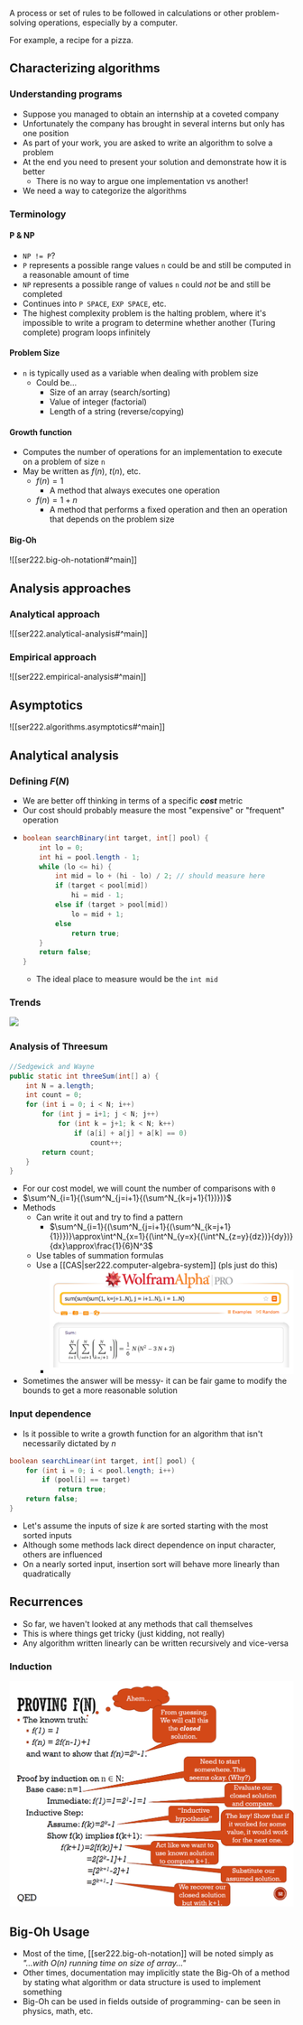 
A process or set of rules to be followed in calculations or other problem-solving operations, especially by a computer.

For example, a recipe for a pizza.

## Characterizing algorithms
### Understanding programs
- Suppose you managed to obtain an internship at a coveted company
- Unfortunately the company has brought in several interns but only has one position
- As part of your work, you are asked to write an algorithm to solve a problem
- At the end you need to present your solution and demonstrate how it is better
    - There is no way to argue one implementation vs another!
- We need a way to categorize the algorithms
### Terminology
#### P & NP
- `NP != P`?
- `P` represents a possible range values `n` could be and still be computed in a reasonable amount of time
- `NP` represents a possible range of values `n` could *not* be and still be completed
- Continues into `P SPACE`, `EXP SPACE`, etc.  
- The highest complexity problem is the halting problem, where it's impossible to write a program to determine whether another (Turing complete) program loops infinitely
#### Problem Size
- `n` is typically used as a variable when dealing with problem size
    - Could be...
        - Size of an array (search/sorting)
        - Value of integer (factorial)
        - Length of a string (reverse/copying)
#### Growth function
- Computes the number of operations for an implementation to execute on a problem of size `n`
- May be written as $f(n)$, $t(n)$, etc.
    - $f(n)=1$
        - A method that always executes one operation
    - $f(n)=1+n$
        - A method that performs a fixed operation and then an operation that depends on the problem size
#### Big-Oh
![[ser222.big-oh-notation#^main]]
## Analysis approaches
### Analytical approach
![[ser222.analytical-analysis#^main]]
### Empirical approach
![[ser222.empirical-analysis#^main]]
## Asymptotics
![[ser222.algorithms.asymptotics#^main]]
## Analytical analysis
### Defining $F(N)$
- We are better off thinking in terms of a specific ***cost*** metric
- Our cost should probably measure the most "expensive" or "frequent" operation
- ```java
  boolean searchBinary(int target, int[] pool) {
      int lo = 0;
      int hi = pool.length - 1;
      while (lo <= hi) {
          int mid = lo + (hi - lo) / 2; // should measure here
          if (target < pool[mid])
              hi = mid - 1;
          else if (target > pool[mid])
              lo = mid + 1;
          else
              return true;
      }
      return false;
  }
  ```
    - The ideal place to measure would be the `int mid`
### Trends
![](/assets/images/2022-02-02-10-56-45.png)
### Analysis of Threesum
```java
//Sedgewick and Wayne
public static int threeSum(int[] a) {
    int N = a.length;
    int count = 0;
    for (int i = 0; i < N; i++)
        for (int j = i+1; j < N; j++)
            for (int k = j+1; k < N; k++)
                if (a[i] + a[j] + a[k] == 0)
                    count++;
        return count;
    }
}
```
- For our cost model, we will count the number of comparisons with `0`
- $\sum^N_{i=1}{(\sum^N_{j=i+1}{(\sum^N_{k=j+1}{1})})}$
- Methods
    - Can write it out and try to find a pattern
        - $\sum^N_{i=1}{(\sum^N_{j=i+1}{(\sum^N_{k=j+1}{1})})}\approx\int^N_{x=1}{(\int^N_{y=x}{(\int^N_{z=y}{dz})}{dy})}{dx}\approx\frac{1}{6}N^3$
    - Use tables of summation formulas
    - Use a [[CAS|ser222.computer-algebra-system]] (pls just do this)
        - ![](/assets/images/2022-02-02-11-12-48.png)
- Sometimes the answer will be messy- it can be fair game to modify the bounds to get a more reasonable solution
### Input dependence
- Is it possible to write a growth function for an algorithm that isn't necessarily dictated by $n$
```java
boolean searchLinear(int target, int[] pool) {
    for (int i = 0; i < pool.length; i++)
        if (pool[i] == target)
            return true;
    return false;
}
```
- Let's assume the inputs of size $k$ are sorted starting with the most sorted inputs
- Although some methods lack direct dependence on input character, others are influenced
- On a nearly sorted input, insertion sort will behave more linearly than quadratically
## Recurrences
- So far, we haven't looked at any methods that call themselves
- This is where things get tricky (just kidding, not really)
- Any algorithm written linearly can be written recursively and vice-versa
### Induction
![](/assets/images/2022-02-07-11-18-11.png)
## Big-Oh Usage
- Most of the time, [[ser222.big-oh-notation]] will be noted simply as *"...with O(n) running time on size of array..."*
- Other times, documentation may implicitly state the Big-Oh of a method by stating what algorithm or data structure is used to implement something
- Big-Oh can be used in fields outside of programming- can be seen in physics, math, etc.